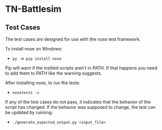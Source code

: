 # TN-Battlesim

## Test Cases
The test cases are designed for use with the nose test framework.

To install nose on Windows:
 - `py -m pip install nose`

Pip will warn if the instlled scripts aren't in PATH. If that happens you need to add them to PATH like the warning suggests.

After installing nose, to run the tests:
 - `nosetests -v`

If any of the test cases do not pass, it indicates that the behavior of the
script has changed. If the behavior was supposed to change, the test can be
updated by running:
 - `./generate_expected_output.py <input_file>`

